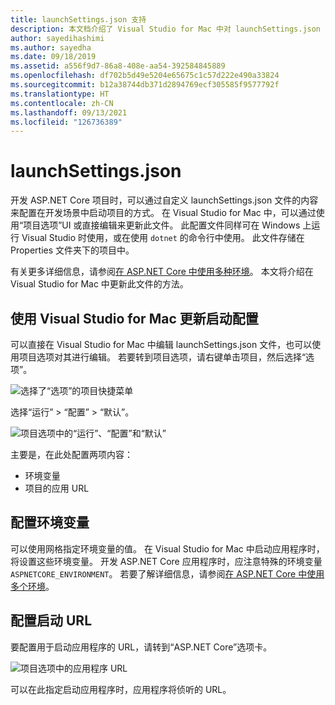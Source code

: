 ```yaml
---
title: launchSettings.json 支持
description: 本文档介绍了 Visual Studio for Mac 中对 launchSettings.json 的支持
author: sayedihashimi
ms.author: sayedha
ms.date: 09/18/2019
ms.assetid: a556f9d7-86a8-408e-aa54-392584845889
ms.openlocfilehash: df702b5d49e5204e65675c1c57d222e490a33824
ms.sourcegitcommit: b12a38744db371d2894769ecf305585f9577792f
ms.translationtype: HT
ms.contentlocale: zh-CN
ms.lasthandoff: 09/13/2021
ms.locfileid: "126736389"
---
```

# <a name="launchsettingsjson"></a>launchSettings.json

开发 ASP.NET Core 项目时，可以通过自定义 launchSettings.json 文件的内容来配置在开发场景中启动项目的方式。 在 Visual Studio for Mac 中，可以通过使用“项目选项”UI 或直接编辑来更新此文件。 此配置文件同样可在 Windows 上运行 Visual Studio 时使用，或在使用 `dotnet` 的命令行中使用。 此文件存储在 Properties 文件夹下的项目中。

有关更多详细信息，请参阅[在 ASP.NET Core 中使用多种环境](/aspnet/core/fundamentals/environments)。 本文将介绍在 Visual Studio for Mac 中更新此文件的方法。

## <a name="update-the-start-configuration-by-using-visual-studio-for-mac"></a>使用 Visual Studio for Mac 更新启动配置

可以直接在 Visual Studio for Mac 中编辑 launchSettings.json 文件，也可以使用项目选项对其进行编辑。 若要转到项目选项，请右键单击项目，然后选择“选项”。

![选择了“选项”的项目快捷菜单](media/vsmac-ctx-proj-options.png)

选择“运行” > “配置” > “默认”。

![项目选项中的“运行”、“配置”和“默认”](media/vsmac-run-config-default.png)

主要是，在此处配置两项内容：

- 环境变量
- 项目的应用 URL

## <a name="configure-environment-variables"></a>配置环境变量

可以使用网格指定环境变量的值。 在 Visual Studio for Mac 中启动应用程序时，将设置这些环境变量。 开发 ASP.NET Core 应用程序时，应注意特殊的环境变量 `ASPNETCORE_ENVIRONMENT`。 若要了解详细信息，请参阅[在 ASP.NET Core 中使用多个环境](/aspnet/core/fundamentals/environments)。


## <a name="configure-the-start-url"></a>配置启动 URL

要配置用于启动应用程序的 URL，请转到“ASP.NET Core”选项卡。

![项目选项中的应用程序 URL](media/vsmac-run-config-default-aspnetcore.png)

可以在此指定启动应用程序时，应用程序将侦听的 URL。
